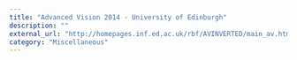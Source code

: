 ```yaml
---
title: "Advanced Vision 2014 - University of Edinburgh"
description: ""
external_url: "http://homepages.inf.ed.ac.uk/rbf/AVINVERTED/main_av.htm"
category: "Miscellaneous"
---
```

